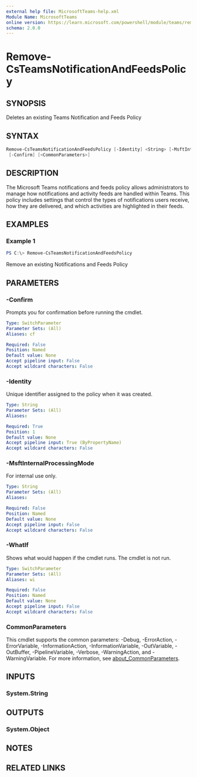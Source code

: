 ```yaml
---
external help file: MicrosoftTeams-help.xml
Module Name: MicrosoftTeams
online version: https://learn.microsoft.com/powershell/module/teams/remove-csteamsnotificationandfeedspolicy
schema: 2.0.0
---
```


# Remove-CsTeamsNotificationAndFeedsPolicy

## SYNOPSIS
Deletes an existing Teams Notification and Feeds Policy

## SYNTAX

```powershell
Remove-CsTeamsNotificationAndFeedsPolicy [-Identity] <String> [-MsftInternalProcessingMode <String>] [-WhatIf]
 [-Confirm] [<CommonParameters>]
```

## DESCRIPTION
The Microsoft Teams notifications and feeds policy allows administrators to manage how notifications and activity feeds are handled within Teams. This policy includes settings that control the types of notifications users receive, how they are delivered, and which activities are highlighted in their feeds.

## EXAMPLES

### Example 1
```powershell
PS C:\> Remove-CsTeamsNotificationAndFeedsPolicy
```

Remove an existing Notifications and Feeds Policy

## PARAMETERS

### -Confirm
Prompts you for confirmation before running the cmdlet.

```yaml
Type: SwitchParameter
Parameter Sets: (All)
Aliases: cf

Required: False
Position: Named
Default value: None
Accept pipeline input: False
Accept wildcard characters: False
```

### -Identity
Unique identifier assigned to the policy when it was created.

```yaml
Type: String
Parameter Sets: (All)
Aliases:

Required: True
Position: 1
Default value: None
Accept pipeline input: True (ByPropertyName)
Accept wildcard characters: False
```

### -MsftInternalProcessingMode
For internal use only.

```yaml
Type: String
Parameter Sets: (All)
Aliases:

Required: False
Position: Named
Default value: None
Accept pipeline input: False
Accept wildcard characters: False
```

### -WhatIf
Shows what would happen if the cmdlet runs.
The cmdlet is not run.

```yaml
Type: SwitchParameter
Parameter Sets: (All)
Aliases: wi

Required: False
Position: Named
Default value: None
Accept pipeline input: False
Accept wildcard characters: False
```

### CommonParameters
This cmdlet supports the common parameters: -Debug, -ErrorAction, -ErrorVariable, -InformationAction, -InformationVariable, -OutVariable, -OutBuffer, -PipelineVariable, -Verbose, -WarningAction, and -WarningVariable. For more information, see [about_CommonParameters](http://go.microsoft.com/fwlink/?LinkID=113216).

## INPUTS

### System.String

## OUTPUTS

### System.Object
## NOTES

## RELATED LINKS
